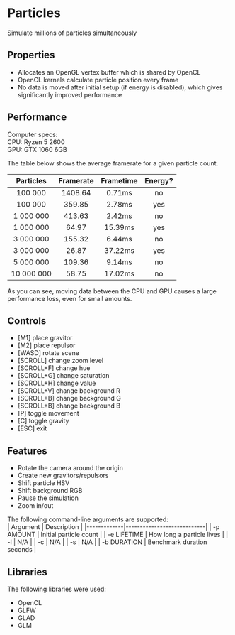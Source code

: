 # Particles
Simulate millions of particles simultaneously

## Properties
* Allocates an OpenGL vertex buffer which is shared by OpenCL
* OpenCL kernels calculate particle position every frame
* No data is moved after initial setup (if energy is disabled), which gives significantly improved performance

## Performance
Computer specs:  
CPU: Ryzen 5 2600  
GPU: GTX 1060 6GB  

The table below shows the average framerate for a given particle count.

|  Particles | Framerate |  Frametime | Energy? |
|:----------:|:---------:|:----------:|:-------:|
|    100 000 |   1408.64 |     0.71ms |      no |
|    100 000 |    359.85 |     2.78ms |     yes |
|  1 000 000 |    413.63 |     2.42ms |      no |
|  1 000 000 |     64.97 |    15.39ms |     yes |
|  3 000 000 |    155.32 |     6.44ms |      no |
|  3 000 000 |     26.87 |    37.22ms |     yes |
|  5 000 000 |    109.36 |     9.14ms |      no |
| 10 000 000 |     58.75 |    17.02ms |      no |

As you can see, moving data between the CPU and GPU causes a large performance loss, even for small amounts.  

## Controls
* [M1] place gravitor
* [M2] place repulsor
* [WASD] rotate scene
* [SCROLL] change zoom level
* [SCROLL+F] change hue
* [SCROLL+G] change saturation
* [SCROLL+H] change value
* [SCROLL+V] change background R
* [SCROLL+B] change background G
* [SCROLL+B] change background B
* [P] toggle movement
* [C] toggle gravity
* [ESC] exit

## Features
* Rotate the camera around the origin
* Create new gravitors/repulsors
* Shift particle HSV
* Shift background RGB
* Pause the simulation
* Zoom in/out

The following command-line arguments are supported:  
| Argument    | Description                |
|-------------|----------------------------|
| -p AMOUNT   | Initial particle count     |
| -e LIFETIME | How long a particle lives  |
| -l          | N/A                        |
| -c          | N/A                        |
| -s          | N/A                        |
| -b DURATION | Benchmark duration seconds |

## Libraries
The following libraries were used: 
* OpenCL
* GLFW
* GLAD
* GLM
